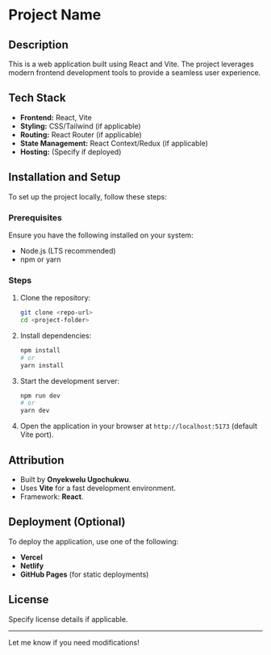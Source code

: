 # Project Name

## Description
This is a web application built using React and Vite. The project leverages modern frontend development tools to provide a seamless user experience.

## Tech Stack
- **Frontend:** React, Vite
- **Styling:** CSS/Tailwind (if applicable)
- **Routing:** React Router (if applicable)
- **State Management:** React Context/Redux (if applicable)
- **Hosting:** (Specify if deployed)

## Installation and Setup

To set up the project locally, follow these steps:

### Prerequisites
Ensure you have the following installed on your system:
- Node.js (LTS recommended)
- npm or yarn

### Steps
1. Clone the repository:
   ```sh
   git clone <repo-url>
   cd <project-folder>
   ```
2. Install dependencies:
   ```sh
   npm install
   # or
   yarn install
   ```
3. Start the development server:
   ```sh
   npm run dev
   # or
   yarn dev
   ```
4. Open the application in your browser at `http://localhost:5173` (default Vite port).

## Attribution
- Built by **Onyekwelu Ugochukwu**.
- Uses **Vite** for a fast development environment.
- Framework: **React**.

## Deployment (Optional)
To deploy the application, use one of the following:
- **Vercel**
- **Netlify**
- **GitHub Pages** (for static deployments)

## License
Specify license details if applicable.

---

Let me know if you need modifications!


